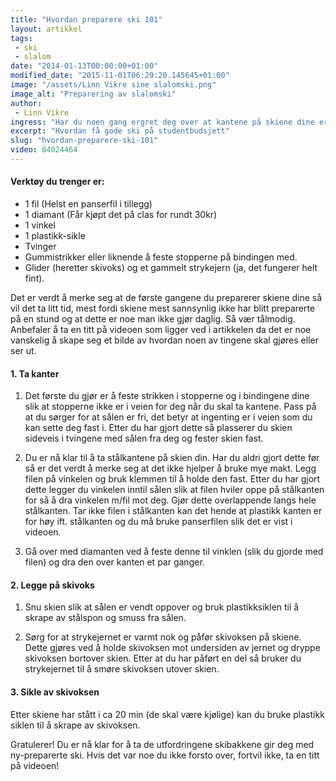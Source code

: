 ```yaml
---
title: "Hvordan preparere ski 101"
layout: artikkel
tags: 
 - ski
 - slalom
date: "2014-01-13T00:00:00+01:00"
modified_date: "2015-11-01T06:29:20.145645+01:00"
image: "/assets/Linn Vikre sine slalomski.png"
image_alt: "Preparering av slalomski"
author:
 - Linn Vikre
ingress: "Har du noen gang ergret deg over at kantene på skiene dine er dårlige og det ikke er noe gøy å stå på ski fordi du bare sklir rundt? Du er ikke den eneste! Derfor har jeg tenkt å dele mine kunnskaper, det er tross alt ganske morsomt å kjøre hvis skiutstyret er preparerte ordentlig."
excerpt: "Hvordan få gode ski på studentbudsjett"
slug: "hvordan-preparere-ski-101"
video: 84024464
---
```

#### Verktøy du trenger er:
* 1 fil (Helst en panserfil i tillegg)
* 1 diamant (Får kjøpt det på clas for rundt 30kr)
* 1 vinkel
* 1 plastikk-sikle
* Tvinger
* Gummistrikker eller liknende å feste stopperne på bindingen med.
* Glider (heretter skivoks) og et gammelt strykejern (ja, det fungerer helt fint).

Det er verdt å merke seg at de første gangene du preparerer skiene dine så vil det ta litt tid, mest fordi skiene mest sannsynlig ikke har blitt preparerte på en stund og at dette er noe man ikke gjør daglig. Så vær tålmodig. Anbefaler å ta en titt på videoen som ligger ved i artikkelen da det er noe vanskelig å skape seg et bilde av hvordan noen av tingene skal gjøres eller ser ut. 

#### 1. Ta kanter
1.  Det første du gjør er å feste strikken i stopperne og i bindingene dine slik at stopperne ikke er i veien for deg når du skal ta kantene. Pass på at du sørger for at sålen er fri, det betyr at ingenting er i veien som du kan sette deg fast i. Etter du har gjort dette så plasserer du skien sideveis i tvingene med sålen fra deg og fester skien fast.

2.  Du er nå klar til å ta stålkantene på skien din. Har du aldri gjort dette før så er det verdt å merke seg at det ikke hjelper å bruke mye makt. Legg filen på vinkelen og bruk klemmen til å holde den fast. Etter du har gjort dette legger du vinkelen inntil sålen slik at filen hviler oppe på stålkanten for så å dra vinkelen m/fil mot deg. Gjør dette overlappende langs hele stålkanten. Tar ikke filen i stålkanten kan det hende at plastikk kanten er for høy ift. stålkanten og du må bruke panserfilen slik det er vist i videoen.

3.  Gå over med diamanten ved å feste denne til vinklen (slik du gjorde med filen) og dra den over kanten et par ganger.

#### 2. Legge på skivoks

1. Snu skien slik at sålen er vendt oppover og bruk plastikksiklen til å skrape av stålspon og smuss fra sålen. 

2. Sørg for at strykejernet er varmt nok og påfør skivoksen på skiene. Dette gjøres ved å holde skivoksen mot undersiden av jernet og dryppe skivoksen bortover skien. Etter at du har påført en del så bruker du strykejernet til å smøre skivoksen utover skien.

#### 3. Sikle av skivoksen

Etter skiene har stått i ca 20 min (de skal være kjølige) kan du bruke plastikk siklen til å skrape av skivoksen.

Gratulerer! Du er nå klar for å ta de utfordringene skibakkene gir deg med ny-preparerte ski. Hvis det var noe du ikke forsto over, fortvil ikke, ta en titt på videoen!